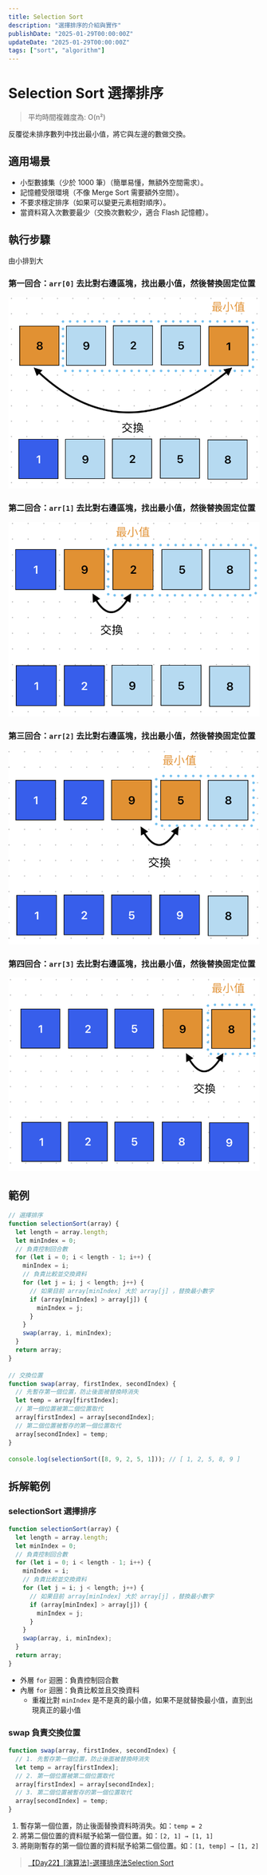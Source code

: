 ```yaml
---
title: Selection Sort
description: "選擇排序的介紹與實作"
publishDate: "2025-01-29T00:00:00Z"
updateDate: "2025-01-29T00:00:00Z"
tags: ["sort", "algorithm"]
---
```


# Selection Sort 選擇排序
> 平均時間複雜度為: O(n²)

反覆從未排序數列中找出最小值，將它與左邊的數做交換。


## 適用場景
- 小型數據集（少於 1000 筆）（簡單易懂，無額外空間需求）。
- 記憶體受限環境（不像 Merge Sort 需要額外空間）。
- 不要求穩定排序（如果可以變更元素相對順序）。
- 當資料寫入次數要最少（交換次數較少，適合 Flash 記憶體）。


## 執行步驟
由小排到大
### 第一回合：`arr[0]` 去比對右邊區塊，找出最小值，然後替換固定位置
![第一回合](./01.png)
### 第二回合：`arr[1]` 去比對右邊區塊，找出最小值，然後替換固定位置
![第二回合](./02.png)
### 第三回合：`arr[2]` 去比對右邊區塊，找出最小值，然後替換固定位置
![第三回合](./03.png)
### 第四回合：`arr[3]` 去比對右邊區塊，找出最小值，然後替換固定位置
![第日回合](./04.png)


## 範例
```javascript showLineNumbers
// 選擇排序
function selectionSort(array) {
  let length = array.length;
  let minIndex = 0;
  // 負責控制回合數
  for (let i = 0; i < length - 1; i++) {
    minIndex = i;
    // 負責比較並交換資料
    for (let j = i; j < length; j++) {
      // 如果目前 array[minIndex] 大於 array[j] ，替換最小數字
      if (array[minIndex] > array[j]) {
        minIndex = j;
      }
    }
    swap(array, i, minIndex);
  }
  return array;
}

// 交換位置
function swap(array, firstIndex, secondIndex) {
  // 先暫存第一個位置，防止後面被替換時消失
  let temp = array[firstIndex];
  // 第一個位置被第二個位置取代
  array[firstIndex] = array[secondIndex];
  // 第二個位置被暫存的第一個位置取代
  array[secondIndex] = temp;
}

console.log(selectionSort([8, 9, 2, 5, 1])); // [ 1, 2, 5, 8, 9 ]
```

## 拆解範例
### selectionSort 選擇排序
```javascript showLineNumbers
function selectionSort(array) {
  let length = array.length;
  let minIndex = 0;
  // 負責控制回合數
  for (let i = 0; i < length - 1; i++) {
    minIndex = i;
    // 負責比較並交換資料
    for (let j = i; j < length; j++) {
      // 如果目前 array[minIndex] 大於 array[j] ，替換最小數字
      if (array[minIndex] > array[j]) {
        minIndex = j;
      }
    }
    swap(array, i, minIndex);
  }
  return array;
}
```
- 外層 `for` 迴圈：負責控制回合數
- 內層 `for` 迴圈：負責比較並且交換資料
    - 重複比對 `minIndex` 是不是真的最小值，如果不是就替換最小值，直到出現真正的最小值

### swap 負責交換位置
```javascript showLineNumbers
function swap(array, firstIndex, secondIndex) {
  // 1. 先暫存第一個位置，防止後面被替換時消失
  let temp = array[firstIndex];
  // 2. 第一個位置被第二個位置取代
  array[firstIndex] = array[secondIndex];
  // 3. 第二個位置被暫存的第一個位置取代
  array[secondIndex] = temp;
}
```
1. 暫存第一個位置，防止後面替換資料時消失。如：`temp = 2`
2. 將第二個位置的資料賦予給第一個位置。如：`[2, 1] → [1, 1]`
3. 將剛剛暫存的第一個位置的資料賦予給第二個位置。如：`[1, temp] → [1, 2]`


> [【Day22】[演算法]-選擇排序法Selection Sort](https://ithelp.ithome.com.tw/articles/10276719)